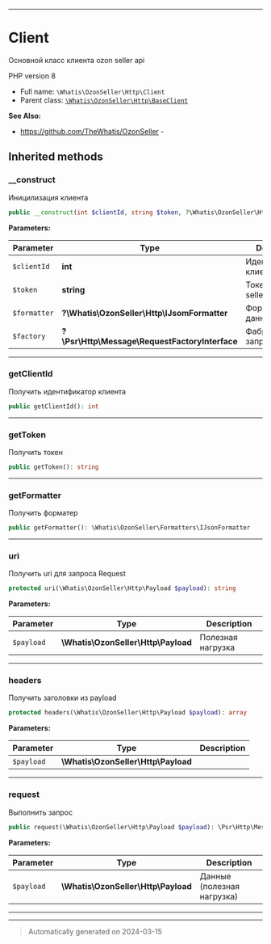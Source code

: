 ***

# Client

Основной класс клиента
ozon seller api

PHP version 8

* Full name: `\Whatis\OzonSeller\Http\Client`
* Parent class: [`\Whatis\OzonSeller\Http\BaseClient`](./BaseClient.md)

**See Also:**

* https://github.com/TheWhatis/OzonSeller - 






## Inherited methods


### __construct

Иницилизация клиента

```php
public __construct(int $clientId, string $token, ?\Whatis\OzonSeller\Http\IJsomFormatter $formatter = null, ?\Psr\Http\Message\RequestFactoryInterface $factory = null): mixed
```








**Parameters:**

| Parameter | Type | Description |
|-----------|------|-------------|
| `$clientId` | **int** | Идентификатор клиента |
| `$token` | **string** | Токен ozon seller api |
| `$formatter` | **?\Whatis\OzonSeller\Http\IJsomFormatter** | Форматировщик данных |
| `$factory` | **?\Psr\Http\Message\RequestFactoryInterface** | Фабрика запросов |





***

### getClientId

Получить идентификатор клиента

```php
public getClientId(): int
```












***

### getToken

Получить токен

```php
public getToken(): string
```












***

### getFormatter

Получить форматер

```php
public getFormatter(): \Whatis\OzonSeller\Formatters\IJsonFormatter
```












***

### uri

Получить uri для запроса Request

```php
protected uri(\Whatis\OzonSeller\Http\Payload $payload): string
```








**Parameters:**

| Parameter | Type | Description |
|-----------|------|-------------|
| `$payload` | **\Whatis\OzonSeller\Http\Payload** | Полезная нагрузка |





***

### headers

Получить заголовки из payload

```php
protected headers(\Whatis\OzonSeller\Http\Payload $payload): array
```








**Parameters:**

| Parameter | Type | Description |
|-----------|------|-------------|
| `$payload` | **\Whatis\OzonSeller\Http\Payload** |  |





***

### request

Выполнить запрос

```php
public request(\Whatis\OzonSeller\Http\Payload $payload): \Psr\Http\Message\ResponseInterface
```








**Parameters:**

| Parameter | Type | Description |
|-----------|------|-------------|
| `$payload` | **\Whatis\OzonSeller\Http\Payload** | Данные (полезная нагрузка) |





***


***
> Automatically generated on 2024-03-15
